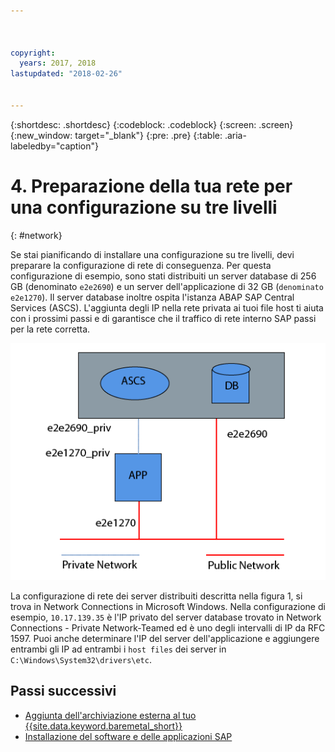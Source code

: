 ```yaml
---



copyright:
  years: 2017, 2018
lastupdated: "2018-02-26"


---
```


{:shortdesc: .shortdesc}
{:codeblock: .codeblock}
{:screen: .screen}
{:new_window: target="_blank"}
{:pre: .pre}
{:table: .aria-labeledby="caption"}

# 4. Preparazione della tua rete per una configurazione su tre livelli
{: #network}

Se stai pianificando di installare una configurazione su tre livelli, devi preparare la configurazione di rete di conseguenza. Per questa configurazione di esempio, sono stati distribuiti un server database di 256 GB (denominato `e2e2690`) e un server dell'applicazione di 32 GB (`denominato e2e1270`). Il server database inoltre ospita l'istanza ABAP SAP Central Services (ASCS). L'aggiunta degli IP nella rete privata ai tuoi file host ti aiuta con i prossimi passi e di garantisce che il traffico di rete interno SAP passi per la rete corretta.

![Figura 1. Esempio di configurazione su tre livelli](/images/network-01.png "Esempio di configurazione su tre livelli")

La configurazione di rete dei server distribuiti descritta nella figura 1, si trova in Network Connections in Microsoft Windows. Nella configurazione di esempio, `10.17.139.35` è l'IP privato del server database trovato in Network Connections - Private Network-Teamed ed è uno degli intervalli di IP da RFC 1597. Puoi anche determinare l'IP del server dell'applicazione e aggiungere entrambi gli IP ad entrambi i `host files` dei server in `C:\Windows\System32\drivers\etc`.

## Passi successivi

  * [Aggiunta dell'archiviazione esterna al tuo {{site.data.keyword.baremetal_short}}](/docs/infrastructure/sap-netweaver-ms-qrg/ms-provisioning-external-storage-to-your-server.html)
  * [Installazione del software e delle applicazioni SAP](/docs/infrastructure/sap-netweaver-ms-qrg/ms-installing-your-SAP-landscape.html)
